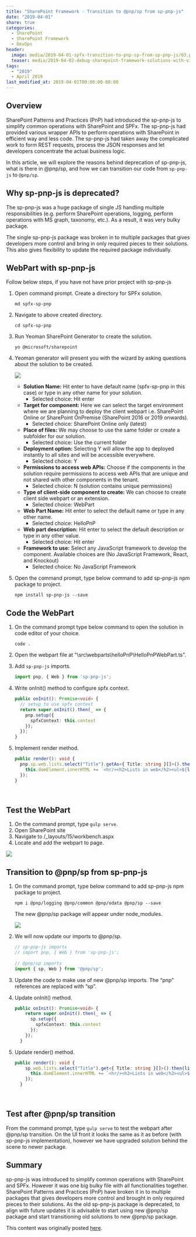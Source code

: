 ```yaml
---
title: "SharePoint Framework - Transition to @pnp/sp from sp-pnp-js"
date: "2019-04-01"
share: true
categories:
  - SharePoint
  - SharePoint Framework
  - DevOps
header:
  image: media/2019-04-01-spfx-transition-to-pnp-sp-from-sp-pnp-js/03.png
  teaser: media/2019-04-02-debug-sharepoint-framework-solutions-with-visual-studio-code/03.png
tags:
  - "2019"
  - April 2019
last_modified_at: 2019-04-01T00:00:00-00:00
---
```


## Overview

SharePoint Patterns and Practices (PnP) had introduced the sp-pnp-js to simplify common operations with SharePoint and SPFx. The sp-pnp-js had provided various wrapper APIs to perform operations with SharePoint in efficient way and less code. The sp-pnp-js had taken away the complicated work to form REST requests, process the JSON responses and let developers concentrate the actual business logic.

In this article, we will explore the reasons behind deprecation of sp-pnp-js, what is there in @pnp/sp, and how we can transition our code from ```sp-pnp-js``` to ```@pnp/sp```.


## Why sp-pnp-js is deprecated?

The sp-pnp-js was a huge package of single JS handling multiple responsibilities (e.g. perform SharePoint operations, logging, perform operations with MS graph, taxonomy, etc.). As a result, it was very bulky package.

The single sp-pnp-js package was broken in to multiple packages that gives developers more control and bring in only required pieces to their solutions. This also gives flexibility to update the required package individually.


## WebPart with sp-pnp-js

Follow below steps, if you have not have prior project with sp-pnp-js

1. Open command prompt. Create a directory for SPFx solution.

    ```
    md spfx-sp-pnp
    ```

2. Navigate to above created directory.

    ```
    cd spfx-sp-pnp
    ```

3. Run Yeoman SharePoint Generator to create the solution.

    ```
    yo @microsoft/sharepoint
    ```

4. Yeoman generator will present you with the wizard by asking questions about the solution to be created.

    ![](/media/2019-04-01-spfx-transition-to-pnp-sp-from-sp-pnp-js/01.png)

    - **Solution Name:** Hit enter to have default name (spfx-sp-pnp in this case) or type in any other name for your solution.
        - Selected choice: Hit enter
    - **Target for component:** Here we can select the target environment where we are planning to deploy the client webpart i.e. SharePoint Online or SharePoint OnPremise (SharePoint 2016 or 2019 onwards).
        - Selected choice: SharePoint Online only (latest)
    - **Place of files:** We may choose to use the same folder or create a subfolder for our solution.
        - Selected choice: Use the current folder
    - **Deployment option:** Selecting Y will allow the app to deployed instantly to all sites and will be accessible everywhere.
        - Selected choice: Y
    - **Permissions to access web APIs:** Choose if the components in the solution require permissions to access web APIs that are unique and not shared with other components in the tenant.
        - Selected choice: N (solution contains unique permissions)
    - **Type of client-side component to create:** We can choose to create client side webpart or an extension.
        - Selected choice: WebPart
    - **Web Part Name:** Hit enter to select the default name or type in any other name.
        - Selected choice: HelloPnP
    - **Web part description:** Hit enter to select the default description or type in any other value.
        - Selected choice: Hit enter
    - **Framework to use:** Select any JavaScript framework to develop the component. Available choices are (No JavaScript Framework, React, and Knockout)
        - Selected choice: No JavaScript Framework

5. Open the command prompt, type below command to add sp-pnp-js npm package to project.

    ```
    npm install sp-pnp-js --save
    ```


## Code the WebPart

1. On the command prompt type below command to open the solution in code editor of your choice.

    ```
    code .
    ```

2. Open the webpart file at "\src\webparts\helloPnP\HelloPnPWebPart.ts".
3. Add ```sp-pnp-js``` imports.

    ```typescript
    import pnp, { Web } from 'sp-pnp-js';
    ```

4. Write onInit() method to configure spfx context.

    ```typescript
    public onInit(): Promise<void> {  
      // setup to use spfx context  
      return super.onInit().then(_ => {  
        pnp.setup({  
          spfxContext: this.context  
        });  
      });   
    }
    ```

5. Implement render method.

    ```typescript
    public render(): void {  
      pnp.sp.web.lists.select("Title").getAs<{ Title: string }[]>().then(lists => {  
        this.domElement.innerHTML += `<hr/><h2>Lists in web</h2><ul>${lists.map(l => `<li>${l.Title}</li>`).join("")}</ul>`;  
      });  
    }
    ```
 

## Test the WebPart

1. On the command prompt, type ```gulp serve```.
2. Open SharePoint site
3. Navigate to /_layouts/15/workbench.aspx
4. Locate and add the webpart to page.

![](/media/2019-04-01-spfx-transition-to-pnp-sp-from-sp-pnp-js/02.png)


## Transition to @pnp/sp from sp-pnp-js

1. On the command prompt, type below command to add sp-pnp-js npm package to project.

    ```
    npm i @pnp/logging @pnp/common @pnp/odata @pnp/sp --save
    ```

    The new @pnp/sp package will appear under node\_modules.

    ![](/media/2019-04-01-spfx-transition-to-pnp-sp-from-sp-pnp-js/03.png)

2. We will now update our imports to @pnp/sp.

    ```typescript
    // sp-pnp-js imports  
    // import pnp, { Web } from 'sp-pnp-js';  
      
    // @pnp/sp imports  
    import { sp, Web } from '@pnp/sp';
    ```

3. Update the code to make use of new @pnp/sp imports. The “pnp” references are replaced with “sp”.
4. Update onInit() method.

    ```typescript
    public onInit(): Promise<void> {  
        return super.onInit().then(_ => {  
          sp.setup({  
            spfxContext: this.context  
          });  
        });  
      }
    ```

5. Update render() method.

    ```typescript
    public render(): void {  
        sp.web.lists.select("Title").get<{ Title: string }[]>().then(lists => {  
          this.domElement.innerHTML += `<hr/><h2>Lists in web</h2><ul>${lists.map(l => `<li>${l.Title}</li>`).join("")}</ul>`;  
        });  
      }
    ```
 

## Test after @pnp/sp transition

From the command prompt, type ```gulp serve``` to test the webpart after @pnp/sp transition. On the UI front it looks the same as it as before (with sp-pnp-js implementation), however we have upgraded solution behind the scene to newer package.
 

## Summary

sp-pnp-js was introduced to simplify common operations with SharePoint and SPFx. However it was one big bulky file with all functionalities together. SharePoint Patterns and Practices (PnP) have broken it in to multiple packages that gives developers more control and brought in only required pieces to their solutions. As the old sp-pnp-js package is deprecated, to align with future updates it is advisable to start using new @pnp/sp package and start transitioning old solutions to new @pnp/sp package.

This content was originally posted [here](https://www.c-sharpcorner.com/article/sharepoint-framework-transition-to-pnp47sp-from-sp-pnp-js/).
